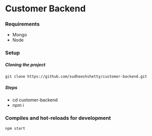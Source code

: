 # Customer Backend

### Requirements
 - Mongo
 - Node

### Setup
##### Cloning the project
`git clone https://github.com/sudheeshshetty/customer-backend.git`

##### Steps

 - cd customer-backend
 - npm i

### Compiles and hot-reloads for development
```
npm start
```
